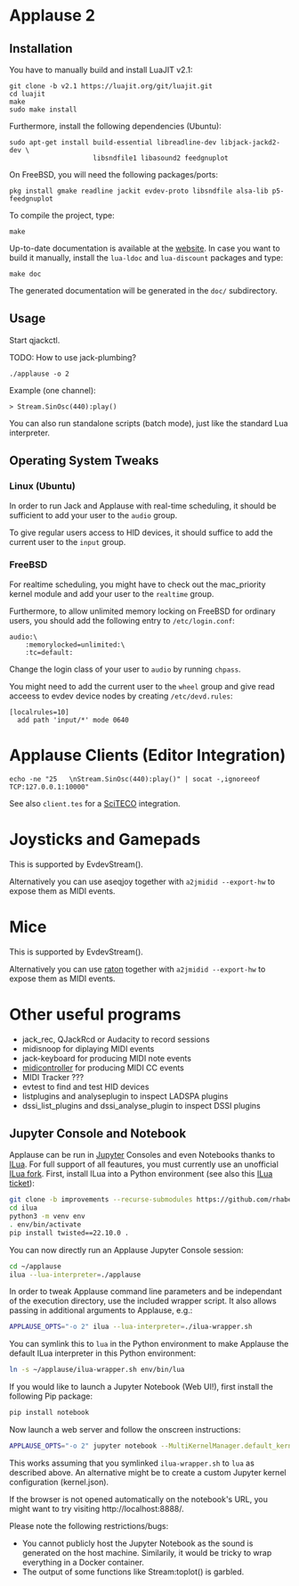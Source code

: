 # Applause 2

## Installation

You have to manually build and install LuaJIT v2.1:

    git clone -b v2.1 https://luajit.org/git/luajit.git
    cd luajit
    make
    sudo make install

Furthermore, install the following dependencies (Ubuntu):

    sudo apt-get install build-essential libreadline-dev libjack-jackd2-dev \
                         libsndfile1 libasound2 feedgnuplot

On FreeBSD, you will need the following packages/ports:

    pkg install gmake readline jackit evdev-proto libsndfile alsa-lib p5-feedgnuplot

To compile the project, type:

    make

Up-to-date documentation is available at the [website](http://rhaberkorn.github.io/applause2).
In case you want to build it manually, install the `lua-ldoc` and `lua-discount` packages and type:

    make doc

The generated documentation will be generated in the `doc/` subdirectory.

## Usage

Start qjackctl.

TODO: How to use jack-plumbing?

    ./applause -o 2

Example (one channel):

    > Stream.SinOsc(440):play()

You can also run standalone scripts (batch mode), just like the standard Lua interpreter.

## Operating System Tweaks

### Linux (Ubuntu)

In order to run Jack and Applause with real-time scheduling, it should be sufficient to
add your user to the `audio` group.

To give regular users access to HID devices, it should suffice to add the current user to
the `input` group.

### FreeBSD

For realtime scheduling, you might have to check out the mac_priority kernel module
and add your user to the `realtime` group.

Furthermore, to allow unlimited memory locking on FreeBSD for ordinary users,
you should add the following entry to `/etc/login.conf`:

    audio:\
    	:memorylocked=unlimited:\
    	:tc=default:

Change the login class of your user to `audio` by running `chpass`.

You might need to add the current user to the `wheel` group and
give read acceess to evdev device nodes by creating `/etc/devd.rules`:

    [localrules=10]
      add path 'input/*' mode 0640

# Applause Clients (Editor Integration)

    echo -ne "25   \nStream.SinOsc(440):play()" | socat -,ignoreeof TCP:127.0.0.1:10000"

See also `client.tes` for a [SciTECO](https://github.com/rhaberkorn/sciteco) integration.

# Joysticks and Gamepads

This is supported by EvdevStream().

Alternatively you can use aseqjoy together with `a2jmidid --export-hw`
to expose them as MIDI events.

# Mice

This is supported by EvdevStream().

Alternatively you can use [raton](https://github.com/GModal/raton) together with `a2jmidid --export-hw`
to expose them as MIDI events.

# Other useful programs

* jack_rec, QJackRcd or Audacity to record sessions
* midisnoop for diplaying MIDI events
* jack-keyboard for producing MIDI note events
* [midicontroller](https://sourceforge.net/projects/midicontrol/) for producing MIDI CC events
* MIDI Tracker ???
* evtest to find and test HID devices
* listplugins and analyseplugin to inspect LADSPA plugins
* dssi_list_plugins and dssi_analyse_plugin to inspect DSSI plugins

## Jupyter Console and Notebook

Applause can be run in [Jupyter](https://jupyter.org/) Consoles and even Notebooks thanks to
[ILua](https://github.com/guysv/ilua).
For full support of all feautures, you must currently use an unofficial [ILua fork](https://github.com/rhaberkorn/ilua).
First, install ILua into a Python environment
(see also this [ILua ticket](https://github.com/guysv/ilua/issues/28)):

```bash
git clone -b improvements --recurse-submodules https://github.com/rhaberkorn/ilua.git
cd ilua
python3 -m venv env
. env/bin/activate
pip install twisted==22.10.0 .
```

You can now directly run an Applause Jupyter Console session:

```bash
cd ~/applause
ilua --lua-interpreter=./applause
```

In order to tweak Applause command line parameters and be independant of the execution directory, use
the included wrapper script.
It also allows passing in additional arguments to Applause, e.g.:

```bash
APPLAUSE_OPTS="-o 2" ilua --lua-interpreter=./ilua-wrapper.sh
```

You can symlink this to `lua` in the Python environment to make Applause the default
ILua interpreter in this Python environment:

```bash
ln -s ~/applause/ilua-wrapper.sh env/bin/lua
```

If you would like to launch a Jupyter Notebook (Web UI!), first install the following Pip package:

```bash
pip install notebook
```

Now launch a web server and follow the onscreen instructions:

```bash
APPLAUSE_OPTS="-o 2" jupyter notebook --MultiKernelManager.default_kernel_name=lua
```

This works assuming that you symlinked `ilua-wrapper.sh` to `lua` as described above.
An alternative might be to create a custom Jupyter kernel configuration (kernel.json).

If the browser is not opened automatically on the notebook's URL, you might want to try
visiting http://localhost:8888/.

Please note the following restrictions/bugs:

* You cannot publicly host the Jupyter Notebook as the sound is generated on the host machine.
  Similarily, it would be tricky to wrap everything in a Docker container.
* The output of some functions like Stream:toplot() is garbled.
